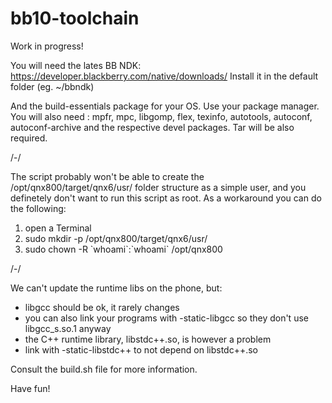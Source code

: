 # bb10-toolchain

Work in progress!

You will need the lates BB NDK:
https://developer.blackberry.com/native/downloads/
Install it in the default folder (eg. ~/bbndk)

And the build-essentials package for your OS. Use your package manager.
You will also need : mpfr, mpc, libgomp, flex, texinfo, autotools, autoconf, autoconf-archive and the respective devel packages.
Tar will be also required.

/-/

The script probably won't be able to create the /opt/qnx800/target/qnx6/usr/ folder structure as a simple user, and you  definetely don't want to run this script as root.
As a workaround you can do the following:

1) open a Terminal
2) sudo mkdir -p /opt/qnx800/target/qnx6/usr/
3) sudo chown -R \`whoami\`:\`whoami\` /opt/qnx800

/-/

We can't update the runtime libs on the phone, but:
- libgcc should be ok, it rarely changes
- you can also link your programs with -static-libgcc so they don't use libgcc_s.so.1 anyway
- the C++ runtime library, libstdc++.so, is however a problem
- link with -static-libstdc++ to not depend on libstdc++.so

Consult the build.sh file for more information.

Have fun!
